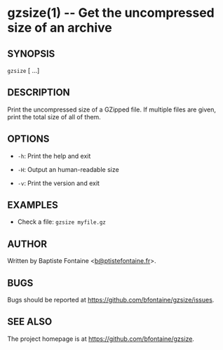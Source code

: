 # gzsize(1) -- Get the uncompressed size of an archive

## SYNOPSIS

`gzsize` <file> [<file> ...]

## DESCRIPTION

Print the uncompressed size of a GZipped file. If multiple files are given,
print the total size of all of them.

## OPTIONS

  * `-h`:
    Print the help and exit

  * `-H`:
    Output an human-readable size

  * `-v`:
    Print the version and exit


## EXAMPLES

  * Check a file:
    `gzsize myfile.gz`

## AUTHOR

Written by Baptiste Fontaine <<b@ptistefontaine.fr>\>.

## BUGS

Bugs should be reported at <https://github.com/bfontaine/gzsize/issues>.

## SEE ALSO

The project homepage is at <https://github.com/bfontaine/gzsize>.
